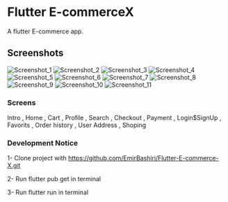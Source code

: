 # Flutter E-commerceX 

A flutter E-commerce app.

## Screenshots
![Screenshot_1](https://github.com/EmirBashiri/Flutter-E-commerce-X/assets/111413480/f2ac4261-27b2-431b-853c-9578399099ba)
![Screenshot_2](https://github.com/EmirBashiri/Flutter-E-commerce-X/assets/111413480/86a024b6-4aa4-4107-965e-ea659adb5988)
![Screenshot_3](https://github.com/EmirBashiri/Flutter-E-commerce-X/assets/111413480/4796132f-6439-434c-8375-f9f86ac56cdc)
![Screenshot_4](https://github.com/EmirBashiri/Flutter-E-commerce-X/assets/111413480/01cf8f1f-487a-4f68-ab1c-b6dab0d6950d)
![Screenshot_5](https://github.com/EmirBashiri/Flutter-E-commerce-X/assets/111413480/83a90c20-cae4-4ccc-8e1d-1cc99d495a38)
![Screenshot_6](https://github.com/EmirBashiri/Flutter-E-commerce-X/assets/111413480/fef75b6a-ea87-4823-8927-03215cba6a21)
![Screenshot_7](https://github.com/EmirBashiri/Flutter-E-commerce-X/assets/111413480/f000b32f-a78c-4e76-8ca4-ecfe02a8d158)
![Screenshot_8](https://github.com/EmirBashiri/Flutter-E-commerce-X/assets/111413480/760687e1-3af2-4bb4-bc39-7162ec6f884d)
![Screenshot_9](https://github.com/EmirBashiri/Flutter-E-commerce-X/assets/111413480/d207b27d-7b11-4255-bdc5-d4af9a2c456d)
![Screenshot_10](https://github.com/EmirBashiri/Flutter-E-commerce-X/assets/111413480/a9bb37c3-a323-4ff3-bb77-3816e3cea538)
![Screenshot_11](https://github.com/EmirBashiri/Flutter-E-commerce-X/assets/111413480/69efca2c-b20a-4645-9ae1-094c5e18789d)

### Screens

Intro , Home , Cart , Profile , Search , Checkout , Payment , Login$SignUp , Favorits , Order history , User Address , Shoping

### Development Notice

1- Clone project with https://github.com/EmirBashiri/Flutter-E-commerce-X.git

2- Run flutter pub get in terminal

3- Run flutter run in terminal
